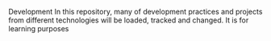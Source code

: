 Development
In this repository, many of development practices and projects from 
different technologies will be loaded, tracked and changed.
It is for learning purposes
